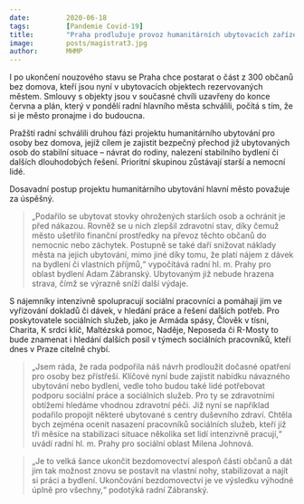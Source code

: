 ```yaml
---
date:         2020-06-18
tags:         [Pandemie Covid-19]
title:        "Praha prodlužuje provoz humanitárních ubytovacích zařízení pro osoby bez domova"
image: 	      posts/magistrat3.jpg
author:       MHMP
---
```


I po ukončení nouzového stavu se Praha chce postarat o část z 300 občanů bez domova, kteří jsou nyní v ubytovacích objektech rezervovaných městem. Smlouvy s objekty jsou v současné chvíli uzavřeny do konce června a plán, který v pondělí radní hlavního města schválili, počítá s tím, že si je město pronajme i do budoucna.

Pražští radní schválili druhou fázi projektu humanitárního ubytování pro osoby bez domova, jejíž cílem je zajistit bezpečný přechod již ubytovaných osob do stabilní situace – návrat do rodiny, nalezení stabilního bydlení či dalších dlouhodobých řešení. Prioritní skupinou zůstávají starší a nemocní lidé.

Dosavadní postup projektu humanitárního ubytování hlavní město považuje za úspěšný. 

> „Podařilo se ubytovat stovky ohrožených starších osob a ochránit je před nákazou. Rovněž se u nich zlepšil zdravotní stav, díky čemuž město ušetřilo finanční prostředky na převoz těchto občanů do nemocnic nebo záchytek. Postupně se také daří snižovat náklady města na jejich ubytování, mimo jiné díky tomu, že platí nájem z dávek na bydlení či vlastních příjmů,“ vypočítává radní hl. m. Prahy pro oblast bydlení Adam Zábranský. Ubytovaným již nebude hrazena strava, čímž se výrazně sníží další výdaje.

S nájemníky intenzivně spolupracují sociální pracovníci a pomáhají jim ve vyřizování dokladů či dávek, v hledání práce a řešení dalších potřeb. Pro poskytovatele sociálních služeb, jako je Armáda spásy, Člověk v tísni, Charita, K srdci klíč, Maltézská pomoc, Naděje, Neposeda či R-Mosty to bude znamenat i hledání dalších posil v týmech sociálních pracovníků, kteří dnes v Praze citelně chybí.

> „Jsem ráda, že rada podpořila náš návrh prodloužit dočasné opatření pro osoby bez přístřeší. Klíčové nyní bude zajistit nabídku návazného ubytování nebo bydlení, vedle toho budou také lidé potřebovat podporu sociální práce a sociálních služeb. Pro ty se zdravotními obtížemi hledáme vhodnou zdravotní péči. Již nyní se například podařilo propojit některé ubytované s centry duševního zdraví. Chtěla bych zejména ocenit nasazení pracovníků sociálních služeb, kteří již tři měsíce na stabilizaci situace několika set lidí intenzivně pracují,“ uvádí radní hl. m. Prahy pro sociální oblast Milena Johnová.

> „Je to velká šance ukončit bezdomovectví alespoň části občanů a dát jim tak možnost znovu se postavit na vlastní nohy, stabilizovat a najít si práci a bydlení. Ukončování bezdomovectví je ve výsledku výhodné úplně pro všechny,“ podotýká radní Zábranský. 
